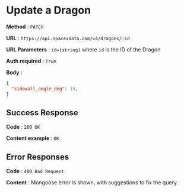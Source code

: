 # Update a Dragon

**Method** : `PATCH`

**URL** : `https://api.spacexdata.com/v4/dragons/:id`

**URL Parameters** : `id=[string]` where `id` is the ID of the Dragon

**Auth required** : `True`

**Body** :

```json
{
  "sidewall_angle_deg": 15,
}
```

## Success Response

**Code** : `200 OK`

**Content example** : `OK`

## Error Responses

**Code** : `400 Bad Request`

**Content** : Mongoose error is shown, with suggestions to fix the query.
